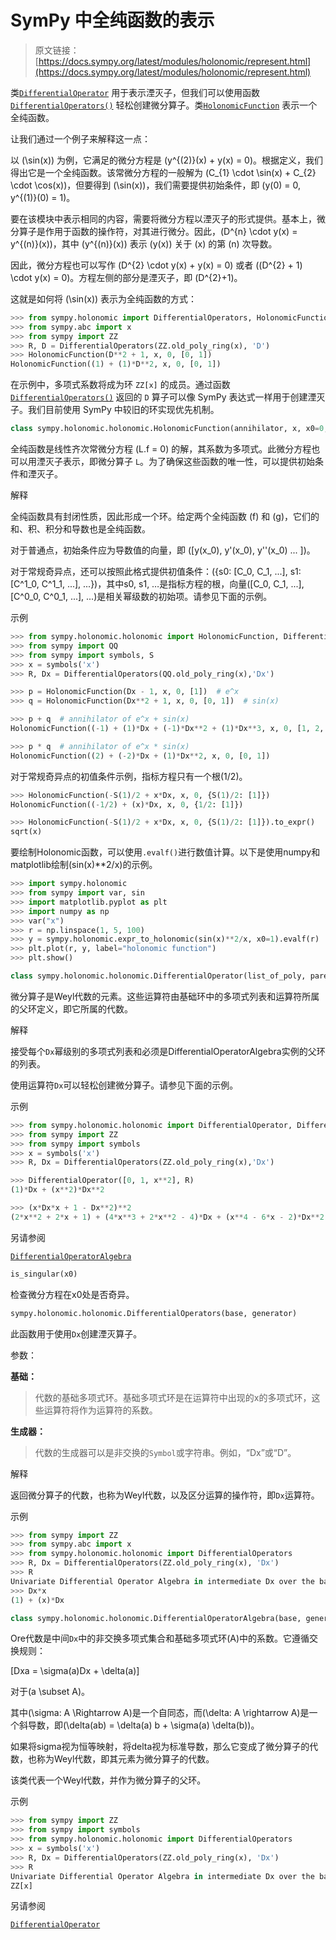 # SymPy 中全纯函数的表示

> 原文链接：[https://docs.sympy.org/latest/modules/holonomic/represent.html](https://docs.sympy.org/latest/modules/holonomic/represent.html)

类[`DifferentialOperator`](#sympy.holonomic.holonomic.DifferentialOperator "sympy.holonomic.holonomic.DifferentialOperator") 用于表示湮灭子，但我们可以使用函数[`DifferentialOperators()`](#sympy.holonomic.holonomic.DifferentialOperators "sympy.holonomic.holonomic.DifferentialOperators") 轻松创建微分算子。类[`HolonomicFunction`](#sympy.holonomic.holonomic.HolonomicFunction "sympy.holonomic.holonomic.HolonomicFunction") 表示一个全纯函数。

让我们通过一个例子来解释这一点：

以 \(\sin(x)\) 为例，它满足的微分方程是 \(y^{(2)}(x) + y(x) = 0\)。根据定义，我们得出它是一个全纯函数。该常微分方程的一般解为 \(C_{1} \cdot \sin(x) + C_{2} \cdot \cos(x)\)，但要得到 \(\sin(x)\)，我们需要提供初始条件，即 \(y(0) = 0, y^{(1)}(0) = 1\)。

要在该模块中表示相同的内容，需要将微分方程以湮灭子的形式提供。基本上，微分算子是作用于函数的操作符，对其进行微分。因此，\(D^{n} \cdot y(x) = y^{(n)}(x)\)，其中 \(y^{(n)}(x)\) 表示 \(y(x)\) 关于 \(x\) 的第 \(n\) 次导数。

因此，微分方程也可以写作 \(D^{2} \cdot y(x) + y(x) = 0\) 或者 \((D^{2} + 1) \cdot y(x) = 0\)。方程左侧的部分是湮灭子，即 \(D^{2}+1\)。

这就是如何将 \(\sin(x)\) 表示为全纯函数的方式：

```py
>>> from sympy.holonomic import DifferentialOperators, HolonomicFunction
>>> from sympy.abc import x
>>> from sympy import ZZ
>>> R, D = DifferentialOperators(ZZ.old_poly_ring(x), 'D')
>>> HolonomicFunction(D**2 + 1, x, 0, [0, 1])
HolonomicFunction((1) + (1)*D**2, x, 0, [0, 1]) 
```

在示例中，多项式系数将成为环 `ZZ[x]` 的成员。通过函数[`DifferentialOperators()`](#sympy.holonomic.holonomic.DifferentialOperators "sympy.holonomic.holonomic.DifferentialOperators") 返回的 `D` 算子可以像 SymPy 表达式一样用于创建湮灭子。我们目前使用 SymPy 中较旧的环实现优先机制。

```py
class sympy.holonomic.holonomic.HolonomicFunction(annihilator, x, x0=0, y0=None)
```

全纯函数是线性齐次常微分方程 \(L.f = 0\) 的解，其系数为多项式。此微分方程也可以用湮灭子表示，即微分算子 `L`。为了确保这些函数的唯一性，可以提供初始条件和湮灭子。

解释

全纯函数具有封闭性质，因此形成一个环。给定两个全纯函数 \(f\) 和 \(g\)，它们的和、积、积分和导数也是全纯函数。

对于普通点，初始条件应为导数值的向量，即 \([y(x_0), y'(x_0), y''(x_0) ... ]\)。

对于常规奇异点，还可以按照此格式提供初值条件：\({s0: [C_0, C_1, ...], s1: [C^1_0, C^1_1, ...], ...}\)，其中s0, s1, …是指标方程的根，向量\([C_0, C_1, ...], [C^0_0, C^0_1, ...], ...\)是相关幂级数的初始项。请参见下面的示例。

示例

```py
>>> from sympy.holonomic.holonomic import HolonomicFunction, DifferentialOperators
>>> from sympy import QQ
>>> from sympy import symbols, S
>>> x = symbols('x')
>>> R, Dx = DifferentialOperators(QQ.old_poly_ring(x),'Dx') 
```

```py
>>> p = HolonomicFunction(Dx - 1, x, 0, [1])  # e^x
>>> q = HolonomicFunction(Dx**2 + 1, x, 0, [0, 1])  # sin(x) 
```

```py
>>> p + q  # annihilator of e^x + sin(x)
HolonomicFunction((-1) + (1)*Dx + (-1)*Dx**2 + (1)*Dx**3, x, 0, [1, 2, 1]) 
```

```py
>>> p * q  # annihilator of e^x * sin(x)
HolonomicFunction((2) + (-2)*Dx + (1)*Dx**2, x, 0, [0, 1]) 
```

对于常规奇异点的初值条件示例，指标方程只有一个根\(1/2\)。

```py
>>> HolonomicFunction(-S(1)/2 + x*Dx, x, 0, {S(1)/2: [1]})
HolonomicFunction((-1/2) + (x)*Dx, x, 0, {1/2: [1]}) 
```

```py
>>> HolonomicFunction(-S(1)/2 + x*Dx, x, 0, {S(1)/2: [1]}).to_expr()
sqrt(x) 
```

要绘制Holonomic函数，可以使用`.evalf()`进行数值计算。以下是使用numpy和matplotlib绘制\(sin(x)**2/x\)的示例。

```py
>>> import sympy.holonomic 
>>> from sympy import var, sin 
>>> import matplotlib.pyplot as plt 
>>> import numpy as np 
>>> var("x") 
>>> r = np.linspace(1, 5, 100) 
>>> y = sympy.holonomic.expr_to_holonomic(sin(x)**2/x, x0=1).evalf(r) 
>>> plt.plot(r, y, label="holonomic function") 
>>> plt.show() 
```

```py
class sympy.holonomic.holonomic.DifferentialOperator(list_of_poly, parent)
```

微分算子是Weyl代数的元素。这些运算符由基础环中的多项式列表和运算符所属的父环定义，即它所属的代数。

解释

接受每个`Dx`幂级别的多项式列表和必须是DifferentialOperatorAlgebra实例的父环的列表。

使用运算符`Dx`可以轻松创建微分算子。请参见下面的示例。

示例

```py
>>> from sympy.holonomic.holonomic import DifferentialOperator, DifferentialOperators
>>> from sympy import ZZ
>>> from sympy import symbols
>>> x = symbols('x')
>>> R, Dx = DifferentialOperators(ZZ.old_poly_ring(x),'Dx') 
```

```py
>>> DifferentialOperator([0, 1, x**2], R)
(1)*Dx + (x**2)*Dx**2 
```

```py
>>> (x*Dx*x + 1 - Dx**2)**2
(2*x**2 + 2*x + 1) + (4*x**3 + 2*x**2 - 4)*Dx + (x**4 - 6*x - 2)*Dx**2 + (-2*x**2)*Dx**3 + (1)*Dx**4 
```

另请参阅

[`DifferentialOperatorAlgebra`](#sympy.holonomic.holonomic.DifferentialOperatorAlgebra "sympy.holonomic.holonomic.DifferentialOperatorAlgebra")

```py
is_singular(x0)
```

检查微分方程在x0处是否奇异。

```py
sympy.holonomic.holonomic.DifferentialOperators(base, generator)
```

此函数用于使用`Dx`创建湮灭算子。

参数：

**基础：**

> 代数的基础多项式环。基础多项式环是在运算符中出现的x的多项式环，这些运算符将作为运算符的系数。

**生成器：**

> 代数的生成器可以是非交换的`Symbol`或字符串。例如，“Dx”或“D”。

解释

返回微分算子的代数，也称为Weyl代数，以及区分运算的操作符，即`Dx`运算符。

示例

```py
>>> from sympy import ZZ
>>> from sympy.abc import x
>>> from sympy.holonomic.holonomic import DifferentialOperators
>>> R, Dx = DifferentialOperators(ZZ.old_poly_ring(x), 'Dx')
>>> R
Univariate Differential Operator Algebra in intermediate Dx over the base ring ZZ[x]
>>> Dx*x
(1) + (x)*Dx 
```

```py
class sympy.holonomic.holonomic.DifferentialOperatorAlgebra(base, generator)
```

Ore代数是中间`Dx`中的非交换多项式集合和基础多项式环\(A\)中的系数。它遵循交换规则：

\[Dxa = \sigma(a)Dx + \delta(a)\]

对于\(a \subset A\)。

其中\(\sigma: A \Rightarrow A\)是一个自同态，而\(\delta: A \rightarrow A\)是一个斜导数，即\(\delta(ab) = \delta(a) b + \sigma(a) \delta(b)\)。

如果将sigma视为恒等映射，将delta视为标准导数，那么它变成了微分算子的代数，也称为Weyl代数，即其元素为微分算子的代数。

该类代表一个Weyl代数，并作为微分算子的父环。

示例

```py
>>> from sympy import ZZ
>>> from sympy import symbols
>>> from sympy.holonomic.holonomic import DifferentialOperators
>>> x = symbols('x')
>>> R, Dx = DifferentialOperators(ZZ.old_poly_ring(x), 'Dx')
>>> R
Univariate Differential Operator Algebra in intermediate Dx over the base ring
ZZ[x] 
```

另请参阅

[`DifferentialOperator`](#sympy.holonomic.holonomic.DifferentialOperator "sympy.holonomic.holonomic.DifferentialOperator")
